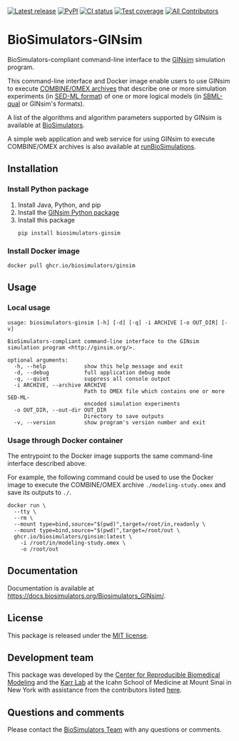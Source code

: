 [![Latest release](https://img.shields.io/github/v/tag/biosimulators/Biosimulators_GINsim)](https://github.com/biosimulations/Biosimulators_GINsim/releases)
[![PyPI](https://img.shields.io/pypi/v/biosimulators_ginsim)](https://pypi.org/project/biosimulators_ginsim/)
[![CI status](https://github.com/biosimulators/Biosimulators_GINsim/workflows/Continuous%20integration/badge.svg)](https://github.com/biosimulators/Biosimulators_GINsim/actions?query=workflow%3A%22Continuous+integration%22)
[![Test coverage](https://codecov.io/gh/biosimulators/Biosimulators_GINsim/branch/dev/graph/badge.svg)](https://codecov.io/gh/biosimulators/Biosimulators_GINsim)
[![All Contributors](https://img.shields.io/github/all-contributors/biosimulators/Biosimulators_GINsim/HEAD)](#contributors-)

# BioSimulators-GINsim
BioSimulators-compliant command-line interface to the [GINsim](http://ginsim.org/) simulation program.

This command-line interface and Docker image enable users to use GINsim to execute [COMBINE/OMEX archives](https://combinearchive.org/) that describe one or more simulation experiments (in [SED-ML format](https://sed-ml.org)) of one or more logical models (in [SBML-qual](http://sbml.org]) or GINsim's formats).

A list of the algorithms and algorithm parameters supported by GINsim is available at [BioSimulators](https://biosimulators.org/simulators/ginsim).

A simple web application and web service for using GINsim to execute COMBINE/OMEX archives is also available at [runBioSimulations](https://run.biosimulations.org).

## Installation

### Install Python package
1. Install Java, Python, and pip
2. Install the [GINsim Python package](https://github.com/GINsim/GINsim-python)
3. Install this package
   ```
   pip install biosimulators-ginsim
   ```

### Install Docker image
```
docker pull ghcr.io/biosimulators/ginsim
```

## Usage

### Local usage
```
usage: biosimulators-ginsim [-h] [-d] [-q] -i ARCHIVE [-o OUT_DIR] [-v]

BioSimulators-compliant command-line interface to the GINsim simulation program <http://ginsim.org/>.

optional arguments:
  -h, --help            show this help message and exit
  -d, --debug           full application debug mode
  -q, --quiet           suppress all console output
  -i ARCHIVE, --archive ARCHIVE
                        Path to OMEX file which contains one or more SED-ML-
                        encoded simulation experiments
  -o OUT_DIR, --out-dir OUT_DIR
                        Directory to save outputs
  -v, --version         show program's version number and exit
```

### Usage through Docker container
The entrypoint to the Docker image supports the same command-line interface described above.

For example, the following command could be used to use the Docker image to execute the COMBINE/OMEX archive `./modeling-study.omex` and save its outputs to `./`.

```
docker run \
  --tty \
  --rm \
  --mount type=bind,source="$(pwd)",target=/root/in,readonly \
  --mount type=bind,source="$(pwd)",target=/root/out \
  ghcr.io/biosimulators/ginsim:latest \
    -i /root/in/modeling-study.omex \
    -o /root/out
```

## Documentation
Documentation is available at https://docs.biosimulators.org/Biosimulators_GINsim/.

## License
This package is released under the [MIT license](LICENSE).

## Development team
This package was developed by the [Center for Reproducible Biomedical Modeling](http://reproduciblebiomodels.org) and the [Karr Lab](https://www.karrlab.org) at the Icahn School of Medicine at Mount Sinai in New York with assistance from the contributors listed [here](CONTRIBUTORS.md).

## Questions and comments
Please contact the [BioSimulators Team](mailto:info@biosimulators.org) with any questions or comments.
